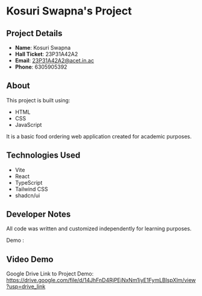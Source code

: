 # Kosuri Swapna's Project

## Project Details

- **Name**: Kosuri Swapna  
- **Hall Ticket**: 23P31A42A2  
- **Email**: 23P31A42A2@acet.in.ac  
- **Phone**: 6305905392

## About

This project is built using:

- HTML  
- CSS  
- JavaScript  

It is a basic food ordering web application created for academic purposes.

## Technologies Used

- Vite  
- React  
- TypeScript  
- Tailwind CSS  
- shadcn/ui

## Developer Notes

All code was written and customized independently for learning purposes.

Demo :
## Video Demo

Google Drive Link to Project Demo:  
https://drive.google.com/file/d/14JhFnD4RjPEjNxNm1iyE1FymLBlspXlm/view?usp=drive_link
